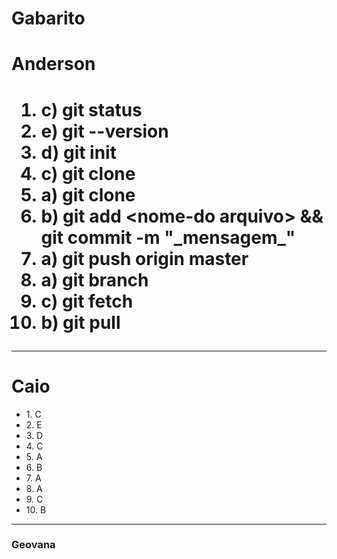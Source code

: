 # Gabarito

<h1>Anderson<h1>
<ol>
<li>c) git status</li>
<li>e) git --version</li>
<li>d) git init</li>
<li>c) git clone</li>
<li>a) git clone</li>
<li>b) git add &ltnome-do arquivo&gt && git commit -m "_mensagem_"</li>
<li>a) git push origin master</li>
<li>a) git branch</li>
<li>c) git fetch</li>
<li>b) git pull</li>
</ol>

---

<h1>Caio</h1>

<ul>
<li>1. C </li>
<li>2. E </li>
<li>3. D </li>
<li>4. C </li>
<li>5. A </li>
<li>6. B </li>
<li>7. A </li>
<li>8. A </li>
<li>9. C </li>
<li>10. B </li>
</ul>

---


### Geovana
